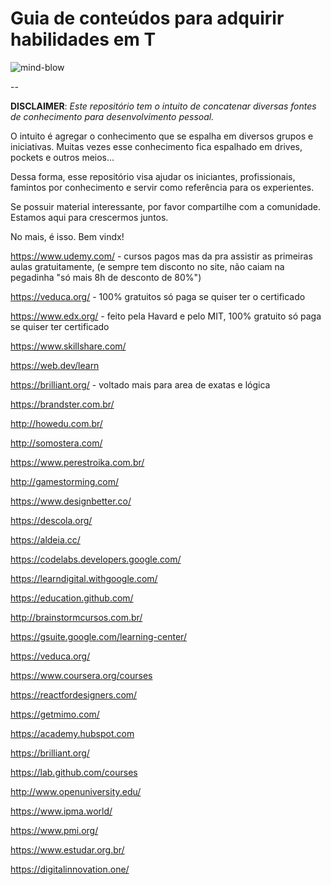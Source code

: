 # Guia de conteúdos para adquirir habilidades em T

![mind-blow](https://media.giphy.com/media/26ufdipQqU2lhNA4g/giphy.gif)

--

**DISCLAIMER**: *Este repositório tem o intuito de concatenar diversas fontes de conhecimento para desenvolvimento pessoal.*

O intuito é  agregar o conhecimento que se espalha em diversos grupos e iniciativas. Muitas vezes esse conhecimento fica espalhado em drives, pockets e outros meios... 

Dessa forma, esse repositório visa ajudar os iniciantes, profissionais, famintos por conhecimento e servir como referência para os experientes. 

Se possuir material interessante, por favor compartilhe com a comunidade. Estamos aqui para crescermos juntos.

No mais, é isso. Bem vindx!

https://www.udemy.com/ - cursos pagos mas da pra assistir as primeiras aulas gratuitamente, (e sempre tem disconto no site, não caiam na pegadinha "só mais 8h de desconto de 80%")

https://veduca.org/ - 100% gratuitos só paga se quiser ter o certificado

https://www.edx.org/ - feito pela Havard e pelo MIT, 100% gratuito só paga se quiser ter certificado

https://www.skillshare.com/

https://web.dev/learn

https://brilliant.org/ - voltado mais para area de exatas e lógica

https://brandster.com.br/

http://howedu.com.br/

http://somostera.com/

https://www.perestroika.com.br/

http://gamestorming.com/

https://www.designbetter.co/

https://descola.org/

https://aldeia.cc/

https://codelabs.developers.google.com/

https://learndigital.withgoogle.com/

https://education.github.com/

http://brainstormcursos.com.br/

https://gsuite.google.com/learning-center/

https://veduca.org/

https://www.coursera.org/courses

https://reactfordesigners.com/

https://getmimo.com/

https://academy.hubspot.com

https://brilliant.org/

https://lab.github.com/courses

http://www.openuniversity.edu/

https://www.ipma.world/

https://www.pmi.org/

https://www.estudar.org.br/

https://digitalinnovation.one/
